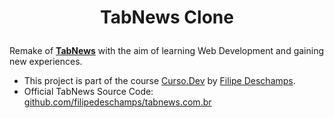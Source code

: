 # <p align=center>TabNews Clone</p>

Remake of [**TabNews**](https://www.tabnews.com.br/) with the aim of learning Web Development and gaining new experiences.

- This project is part of the course [Curso.Dev](https://curso.dev/) by [Filipe Deschamps](https://github.com/filipedeschamps).
- Official TabNews Source Code: [github.com/filipedeschamps/tabnews.com.br](https://github.com/filipedeschamps/tabnews.com.br)

